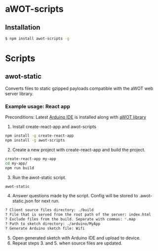 aWOT-scripts
============
## Installation
```bash
$ npm install awot-scripts -g
```
# Scripts
## awot-static
Converts files to static gzipped payloads compatible with the aWOT web server library.
### Example usage: React app
Preconditions: Latest [Arduino IDE](https://www.arduino.cc/en/Main/Software) is installed along with [aWOT library](https://github.com/lasselukkari/aWOT)  

1. Install create-react-app and awot-scripts
```bash
npm install -g create-react-app
npm install -g awot-scripts
```
2. Create a new project with create-react-app and build the project.
```bash
create-react-app my-app
cd my-app/
npm run build
```

3. Run the awot-static script.
```bash
awot-static
```

4. Answer questions made by the script. Config will be stored to .awot-static.json for next run.
```bash
? Client source files directory: ./build
? File that is served from the root path of the server: index.html
? Exclude files from the build. Separate with commas: *.map
? Path to sketch directory: ./arduino/MyApp
? Generate Arduino sketch file: Wifi
```
5. Open generated sketch with Arduino IDE and upload to device.
6. Repeat steps 3. and 5. when source files are updated.
